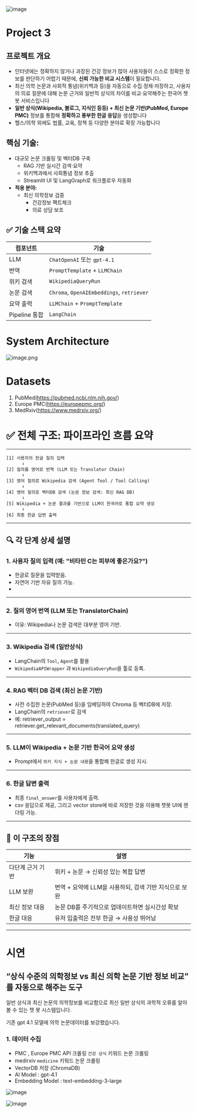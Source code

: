 ![image](https://github.com/user-attachments/assets/37d717b3-9d0d-4d57-bed3-b97e3f0d2f98)


# Project 3

## 프로젝트 개요

- 인터넷에는 정확하지 않거나 과장된 건강 정보가 많아 사용자들이 스스로 정확한 정보를 판단하기 어렵기 때문에, **신뢰 가능한 비교 시스템**이 필요합니다.
- 최신 의학 논문과 사회적 통념(위키백과 등)을 자동으로 수집·정제·저장하고, 사용자의 의료 질문에 대해 논문 근거와 일반적 상식의 차이를 비교·요약해주는 한국어 챗봇 서비스입니다
- **일반 상식(Wikipedia, 블로그, 지식인 등등) + 최신 논문 기반(PubMed, Europe PMC)** 정보를 통합해 **정확하고 풍부한 한글 응답**을 생성합니다
- 헬스/의학 외에도 법률, 교육, 정책 등 다양한 분야로 확장 가능합니다

## **핵심 기술:**

- 대규모 논문 크롤링 및 벡터DB 구축
    - RAG 기반 실시간 검색·요약
    - 위키백과에서 사회통념 정보 추출
    - Streamlit UI 및 LangGraph로 워크플로우 자동화
- **적용 분야:**
    - 최신 의학정보 검증
        - 건강정보 팩트체크
        - 의료 상담 보조

## ✅ 기술 스택 요약

| 컴포넌트 | 기술 |
| --- | --- |
| LLM | `ChatOpenAI` 또는 `gpt-4.1` |
| 번역 | `PromptTemplate` + `LLMChain` |
| 위키 검색 | `WikipediaQueryRun` |
| 논문 검색 | `Chroma`, `OpenAIEmbeddings`, `retriever` |
| 요약 출력 | `LLMChain` + `PromptTemplate` |
| Pipeline 통합 | `LangChain` |

# System Architecture

![image.png](attachment:0ef143c4-f6b9-4c04-8984-b34405714aca:image.png)

# Datasets

1. PubMed(https://pubmed.ncbi.nlm.nih.gov/)
2. Europe PMC(https://europepmc.org/)
3. MedRxiv(https://www.medrxiv.org/)

# ✅ 전체 구조: 파이프라인 흐름 요약

---

```
[1] 사용자의 한글 질의 입력
      ↓
[2] 질의를 영어로 번역 (LLM 또는 Translator Chain)
      ↓
[3] 영어 질의로 Wikipedia 검색 (Agent Tool / Tool Calling)
      ↓
[4] 영어 질의로 벡터DB 검색 (논문 정보 검색: 최신 RAG DB)
      ↓
[5] Wikipedia + 논문 결과를 기반으로 LLM이 한국어로 통합 요약 생성
      ↓
[6] 최종 한글 답변 출력

```

---

## 🔍 각 단계 상세 설명

### 1. **사용자 질의 입력 (예: "비타민 C는 피부에 좋은가요?")**

- 한글로 질문을 입력받음.
- 자연어 기반 자유 질의 가능.
- 

---

### 2. **질의 영어 번역 (LLM 또는 TranslatorChain)**

- 이유: Wikipedia나 논문 검색은 대부분 영어 기반.

---

### 3. **Wikipedia 검색 (일반상식)**

- LangChain의 `Tool`, `Agent`를 활용
- `WikipediaAPIWrapper` 과  `WikipediaQueryRun`을 툴로 등록.

---

### 4. **RAG 벡터 DB 검색 (최신 논문 기반)**

- 사전 수집한 논문(PubMed 등)을 임베딩하여 Chroma 등 벡터DB에 저장.
- LangChain의 `retriever`로 검색
- 예: retriever_output = retriever.get_relevant_documents(translated_query)

---

### 5. **LLM이 Wikipedia + 논문 기반 한국어 요약 생성**

- Prompt에서 `위키 지식 + 논문 내용`을 통합해 한글로 생성 지시.

---

### 6. **한글 답변 출력**

- 최종 `final_answer`를 사용자에게 출력.
- csv 응답으로 제공, 그리고 vector store에 바로 저장한 것을 이용해 챗봇 UI에 렌더링 가능.

---

## 🧠 이 구조의 장점

| 기능 | 설명 |
| --- | --- |
| 다단계 근거 기반 | 위키 + 논문 → 신뢰성 있는 복합 답변 |
| LLM 보완 | 번역 + 요약에 LLM을 사용하되, 검색 기반 지식으로 보완 |
| 최신 정보 대응 | 논문 DB를 주기적으로 업데이트하면 실시간성 확보 |
| 한글 대응 | 유저 입출력은 전부 한글 → 사용성 뛰어남 |

---

# 시연



## “상식 수준의 의학정보 vs 최신 의학 논문 기반 정보 비교” 를 자동으로 해주는 도구

일반 상식과 최신 논문의 의학정보를 비교함으로 최신 일반 상식의 과학적 오류를 알아 볼 수 있는 챗 봇 시스템입니다.

기존 gpt 4.1 모델에 의학 논문데이터를 보강했습니다.

### 1. 데이터 수집
- PMC , Europe PMC API 크롤링 `건강 상식` 키워드 논문 크롤링
- medirxiv `medicine` 키워드 논문 크롤링
- VectorDB 저장 (ChromaDB)
- AI Model : gpt-4.1
- Embedding Model : text-embedding-3-large



![image](https://github.com/user-attachments/assets/8361f1dd-c0b5-4cd2-ba96-27e5fe9b9714)

![image](https://github.com/user-attachments/assets/405fa90a-910e-48d3-8009-a5736d553923)
